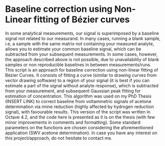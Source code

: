 # Baseline correction using Non-Linear fitting of Bézier curves
In some analytical measurements, our signal is superimposed by a baseline signal not related to our measurand. In many cases, running a blank sample, i.e, a sample with the same matrix not containing your measured analyte, allows you to estimate your common baseline signal, which can be subtracted from your subsequent measurements.  In some cases, however, the approach described above is not possible, due to unavailability of blank samples or non reproducible baselines in between measurements/runs.
This script is an approach for baseline correction using non-linear fitting of Bézier Curves. It consists of fitting a curve (similar to drawing curves from vector drawing software) to a region of your signal (it is best if you can estimate a part of the signal without analyte response), which is subtracted from your measurement, and subsequent Gaussian peak fitting for estimation of concentration. 
This algorithm was used on my PhD Thesis (INSERT LINK) to correct baseline from voltammetric signals of acetone determination via imine reduction (highly affected by hydrogen reduction signal), with favourable results.
This version of the script was written in Octave 4.2, and the code here is presented as it is on the thesis (with few minor improvements in comments and formatting). Some standard parameters on the functions are chosen considering the aforementioned application (SWV acetone determination).
In case you have any interest on this project/approach, do not hesitate to contact me.
